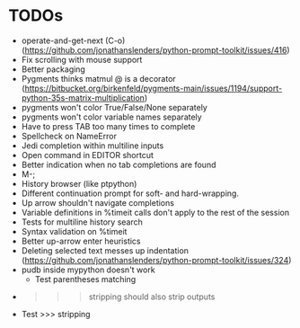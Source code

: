 # TODOs

- operate-and-get-next (C-o) (https://github.com/jonathanslenders/python-prompt-toolkit/issues/416)
- Fix scrolling with mouse support
- Better packaging
- Pygments thinks matmul @ is a decorator (https://bitbucket.org/birkenfeld/pygments-main/issues/1194/support-python-35s-matrix-multiplication)
- pygments won't color True/False/None separately
- pygments won't color variable names separately
- Have to press TAB too many times to complete
- Spellcheck on NameError
- Jedi completion within multiline inputs
- Open command in EDITOR shortcut
- Better indication when no tab completions are found
- M-;
- History browser (like ptpython)
- Different continuation prompt for soft- and hard-wrapping.
- Up arrow shouldn't navigate completions
- Variable definitions in %timeit calls don't apply to the rest of the session
- Tests for multiline history search
- Syntax validation on %timeit
- Better up-arrow enter heuristics
- Deleting selected text messes up indentation (https://github.com/jonathanslenders/python-prompt-toolkit/issues/324)
- pudb inside mypython doesn't work
  - Test parentheses matching
- >>> stripping should also strip outputs
- Test >>> stripping
